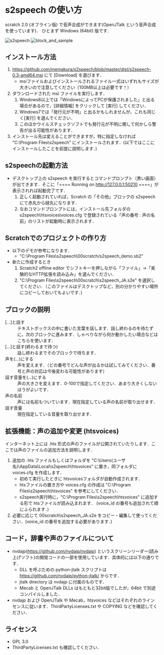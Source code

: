 # s2speech の使い方
scratch 2.0 (オフライン版) で音声合成ができます(OpenJTalk という音声合成を使っています)．
ひとまず Windows (64bit) 版です．

![s2speech](https://github.com/memakura/s2speech/blob/master/images/ScratchSpeechSynth.png)
![block_and_sample](https://github.com/memakura/s2speech/blob/master/images/block_and_sample_JA.png)


## インストール方法
1. https://github.com/memakura/s2speech/blob/master/dist/s2speech-0.3-amd64.msi にて [Download] を選びます．
    - msiファイルおよびインストールされるファイル一式はいずれもサイズが大きいので注意してください（100MB以上は必要です！）
1. ダウンロードされた msi ファイルを実行します．
    1. Windows8以上では「WindowsによってPCが保護されました」と出る場合があるので，[詳細情報] をクリックして [実行] してください．
    1. Windows7では「発行元が不明」と出るかもしれませんが，これも同じく[実行] を選んでください．
    1. このほかウイルスチェックソフトでも発行元が不明に関して何かしら警告が出る可能性があります．
1. インストール先は変えることができますが，特に指定しなければ "C:\Program Files\s2speech" にインストールされます．(以下ではここにインストールしたことを前提に説明します．)

## s2speechの起動方法
- デスクトップ上の s2speech を実行するとコマンドプロンプト（黒い画面）が出てきます．そこに「==== Running on http://127.0.0.1:50210 ====」が表示されれば起動完了です．
    1. 正しく起動されていれば，Scratch の「その他」ブロックの s2speechにて赤丸から緑丸になります．
    1. なおコマンドプロンプトには，インストール先フォルダの s2speech\htsvoices\voices.cfg で登録されている「声の番号 : 声の名前」のリストが起動時に表示されます．

## Scratchでのプロジェクトの作り方
- 以下のデモが参考になります．
    - "C:\Program Files\s2speech\00scratch/s2speech_demo.sb2"
- 新たに作成するとき
    1. Scratch2 offline editor でシフトキーを押しながら「ファイル」->「実験的なHTTP拡張を読み込み」を選んでください．
    1. "C:\Program Files\s2speech\00scratch\s2speech_JA.s2e" を選択してください．（このファイルはデスクトップなど，別の分かりやすい場所にコピーしておいてもよいです．)

## ブロックの説明
<dl>
    <dt>[...]と話す</dt>
    <dd>テキストボックスの中に書いた言葉を話します．話し終わるのを待たずに，次のブロックに進みます．しゃべりながら何か動かしたい場合などはこちらを使います．</dd>
    <dt>[...]と話す(終わるまで待つ)</dt>
    <dd>話し終わるまでそのブロックで待ちます．</dd>
    <dt>声を(...)にする</dt>
    <dd>声を変えます．（どの番号でどんな声が出るかは試してみてください．番号と声の対応は今後変わる可能性があります）</dd>
    <dt>話す音量を(...)にする</dt>
    <dd>声の大きさを変えます．0-100で指定してください．あまり大きくしないほうがよいです．</dd>
    <dt>声の名前 </dt>
    <dd>声には名前もついています．現在指定している声の名前が取り出せます．</dd>
    <dt>話す音量</dt>
    <dd>現在指定している音量を取り出せます．</dd>
</dl>

## 拡張機能：声の追加や変更 (htsvoices)
インターネット上には .hts 形式の声のファイルが公開されていたりします．ここでは声のファイルの追加方法を説明します．
1. 追加の .hts ファイルもしくはフォルダを "C:\Users\(ユーザ名)\AppData\Local\s2speech\htsvoices" に置き，同フォルダに voices.cfg を作成します．
    - 初めて実行したときに htsvoicesフォルダが自動作成されます．
    - htsファイルの置き方や voices.cfg の作成は "C:\Program Files\s2speech\htsvoices" を参考にしてください．
    - s2speech実行時に，"C:\Program Files\s2speech\htsvoices" に追加する形で htsファイルが読み込まれます． (voice_id の番号も追加されて順にふられます．)
1. 必要に応じて 00scratch\s2speech_JA.s2e をコピー・編集して使ってください．(voice_id の番号を追加する必要があります．)

## コード，辞書や声のファイルについて
- nvdajp(https://github.com/nvdajp/nvdajp) というスクリーンリーダー(読み上げソフト)の開発コードの一部を使用しています．具体的には以下の通りです．
    - DLL を呼ぶための python-jtalk スクリプトは https://github.com/nvdajp/python-jtalk/ からです．
    - jtalk directory は nvdajp に付属のものです．
    - Mecab と OpenJTalk DLLs はもともと32bit版でしたが，64bit で別途コンパイルしました．
- nvdajp および OpenJTalk や Mecab，htsvoices などはそれぞれのラインセンスに従います．ThirdPartyLicenses.txt や COPYING などを確認してください．

## ライセンス
- GPL 3.0
- ThirdPartyLicenses.txt も確認してください．


